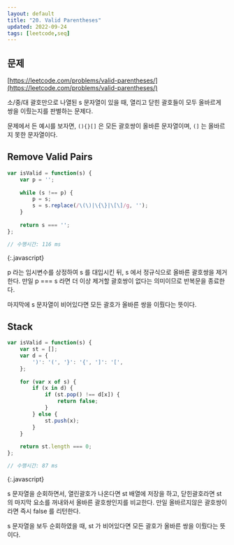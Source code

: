 ```yaml
---
layout: default
title: "20. Valid Parentheses"
updated: 2022-09-24
tags: [leetcode,seq]
---
```


## 문제

[https://leetcode.com/problems/valid-parentheses/](https://leetcode.com/problems/valid-parentheses/)

소/중/대 괄호만으로 나열된 s 문자열이 있을 때, 열리고 닫힌 괄호들이 모두 올바르게 쌍을 이뤘는지를 판별하는 문제다.

문제에서 든 예시를 보자면, `(){}[]` 은 모든 괄호쌍이 올바른 문자열이며, `(]` 는 올바르지 못한 문자열이다.

## Remove Valid Pairs

```js
var isValid = function(s) {
    var p = '';
    
    while (s !== p) {
        p = s;
        s = s.replace(/\(\)|\{\}|\[\]/g, '');
    }
    
    return s === '';
};

// 수행시간: 116 ms
```
{:.javascript}

p 라는 임시변수를 상정하여 s 를 대입시킨 뒤, s 에서 정규식으로 올바른 괄호쌍을 제거한다. 만일 p === s 라면 더 이상 제거할 괄호쌍이 없다는 의미이므로 반복문을 종료한다.

마지막에 s 문자열이 비어있다면 모든 괄호가 올바른 쌍을 이뤘다는 뜻이다.

## Stack

```js
var isValid = function(s) {
    var st = [];
    var d = {
        ')': '(', '}': '{', ']': '[',
    };
    
    for (var x of s) {
        if (x in d) {
            if (st.pop() !== d[x]) {
                return false;
            }
        } else {
            st.push(x);
        }
    }
    
    return st.length === 0;
};

// 수행시간: 87 ms
```
{:.javascript}

s 문자열을 순회하면서, 열린괄호가 나온다면 st 배열에 저장을 하고, 닫힌괄호라면 st 의 마지막 요소를 꺼내와서 올바른 괄호쌍인지를 비교한다. 만일 올바르지않은 괄호쌍이라면 즉시 false 를 리턴한다.

s 문자열을 보두 순회하였을 때, st 가 비어있다면 모든 괄호가 올바른 쌍을 이뤘다는 뜻이다.